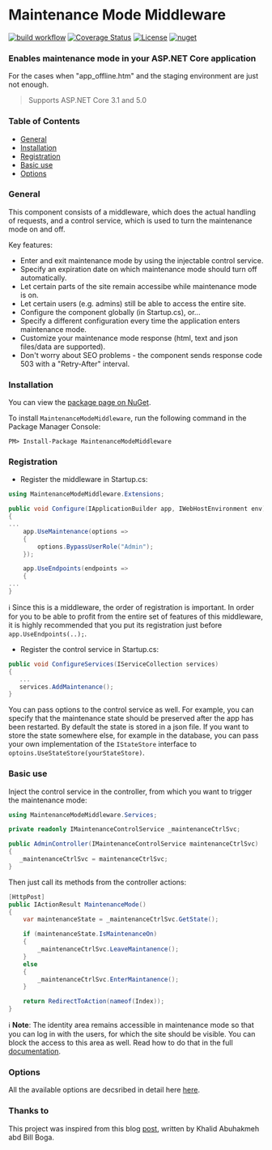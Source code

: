 # Maintenance Mode Middleware

[![build workflow](https://github.com/rsvilenov/MaintenanceModeMiddleware/actions/workflows/dotnet.yml/badge.svg)](https://github.com/rsvilenov/MaintenanceModeMiddleware/actions/workflows/dotnet.yml)   [![Coverage Status](https://coveralls.io/repos/github/rsvilenov/MaintenanceModeMiddleware/badge.svg?branch=master)](https://coveralls.io/github/rsvilenov/MaintenanceModeMiddleware?branch=master)   [![License](https://img.shields.io/badge/License-Apache%202.0-blue.svg)](https://opensource.org/licenses/Apache-2.0)   [![nuget](https://img.shields.io/nuget/v/MaintenanceModeMiddleware)](https://www.nuget.org/packages/MaintenanceModeMiddleware/)

### Enables maintenance mode in your ASP.NET Core application

For the cases when "app_offline.htm" and the staging environment are just not enough.

> Supports ASP.NET Core 3.1 and 5.0 

### Table of Contents  

- [General](#General)
- [Installation](#Installation)
- [Registration](#Registration)
- [Basic use](#Basic-use)
- [Options](#Options)



### General

This component consists of a middleware, which does the actual handling of requests, and a control service, which is used to turn the maintenance mode on and off.

Key features:
  * Enter and exit maintenance mode by using the injectable control service.
  * Specify an expiration date on which maintenance mode should turn off automatically.
  * Let certain parts of the site remain accessibe while maintenance mode is on.
  * Let certain users (e.g. admins) still be able to access the entire site.
  * Configure the component globally (in Startup.cs), or...
  * Specify a different configuration every time the application enters maintenance mode.
  * Customize your maintenance mode response (html, text and json files/data are supported).
  * Don't worry about SEO problems - the component sends response code 503 with a "Retry-After" interval.

### Installation

You can view the [package page on NuGet](hhttps://www.nuget.org/packages/MaintenanceModeMiddleware/).

To install `MaintenanceModeMiddleware`, run the following command in the Package Manager Console:

```
PM> Install-Package MaintenanceModeMiddleware
```

### Registration

* Register the middleware in Startup.cs:

```csharp
using MaintenanceModeMiddleware.Extensions;

public void Configure(IApplicationBuilder app, IWebHostEnvironment env)
{
...
    app.UseMaintenance(options =>
    {
        options.BypassUserRole("Admin");
    });

    app.UseEndpoints(endpoints =>
    {        
...
}
```
:information_source: Since this is a middleware, the order of registration is important. In order for you to be able to profit from the entire set of features of this middleware, it is highly recommended that you put its registration just before `app.UseEndpoints(..);`.

* Register the control service in Startup.cs:

```csharp
public void ConfigureServices(IServiceCollection services)
{
   ...
   services.AddMaintenance();
}
```

You can pass options to the control service as well. For example, you can specify that the maintenance state should be preserved after the app has been restarted. By default the state is stored in a json file. If you want to store the state somewhere else, for example in the database, you can pass your own implementation of the `IStateStore` interface to `optoins.UseStateStore(yourStateStore)`.

### Basic use

Inject the control service in the controller, from which you want to trigger the maintenance mode:

```csharp
using MaintenanceModeMiddleware.Services;

private readonly IMaintenanceControlService _maintenanceCtrlSvc;

public AdminController(IMaintenanceControlService maintenanceCtrlSvc)
{
   _maintenanceCtrlSvc = maintenanceCtrlSvc;
}
```

Then just call its methods from the controller actions:

```csharp
[HttpPost]
public IActionResult MaintenanceMode()
{
    var maintenanceState = _maintenanceCtrlSvc.GetState();

    if (maintenanceState.IsMaintenanceOn)
    {
        _maintenanceCtrlSvc.LeaveMaintanence();
    }
    else
    {
        _maintenanceCtrlSvc.EnterMaintanence();
    }

    return RedirectToAction(nameof(Index));
}
```

:information_source: **Note**: The identity area remains accessible in maintenance mode so that you can log in with the users, for which the site should be visible. You can block the access to this area as well. Read how to do that in the full [documentation](Configuration.md).


### Options

All the available options are decsribed in detail here [here](Configuration.md).

### Thanks to

This project was inspired from this blog [post](https://rimdev.io/middleware-madness-site-maintenance-in-aspnet-core/), written by Khalid Abuhakmeh abd Bill Boga.
